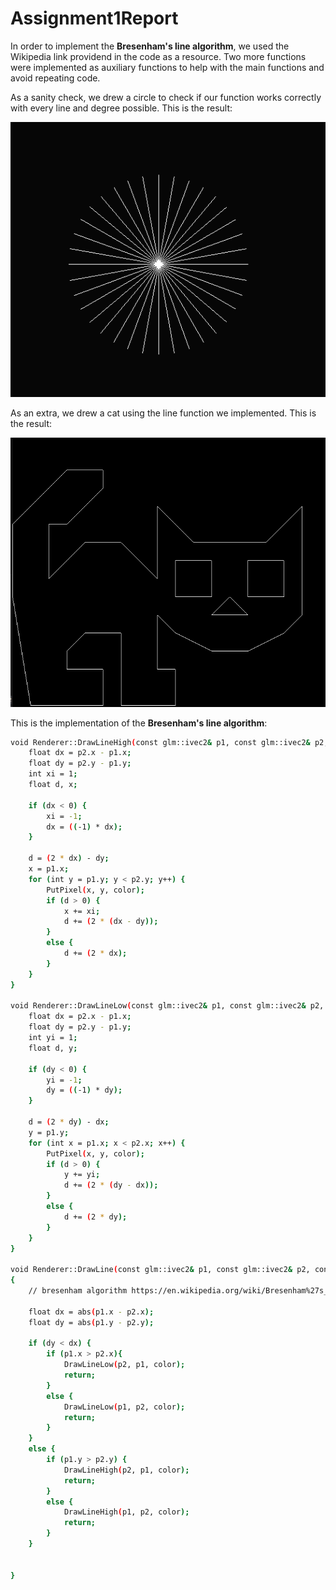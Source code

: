# Assignment1Report

In order to implement the **Bresenham's line algorithm**, we used the Wikipedia link providend in the code as a resource.
Two more functions were implemented as auxiliary functions to help with the main functions and avoid repeating code.

As a sanity check, we drew a circle to check if our function works correctly with every line and degree possible.
This is the result:

![N|Solid](circle_a36.png)


As an extra, we drew a cat using the line function we implemented. This is the result:

![N|Solid](cat.png)

This is the implementation of the **Bresenham's line algorithm**:

```sh
void Renderer::DrawLineHigh(const glm::ivec2& p1, const glm::ivec2& p2, const glm::vec3& color) {
	float dx = p2.x - p1.x;
	float dy = p2.y - p1.y;
	int xi = 1;
	float d, x;

	if (dx < 0) {
		xi = -1;
		dx = ((-1) * dx);
	}

	d = (2 * dx) - dy;
	x = p1.x;
	for (int y = p1.y; y < p2.y; y++) {
		PutPixel(x, y, color);
		if (d > 0) {
			x += xi;
			d += (2 * (dx - dy));
		}
		else {
			d += (2 * dx);
		}
	}
}

void Renderer::DrawLineLow(const glm::ivec2& p1, const glm::ivec2& p2, const glm::vec3& color) {
	float dx = p2.x - p1.x;
	float dy = p2.y - p1.y;
	int yi = 1;
	float d, y;

	if (dy < 0) {
		yi = -1;
		dy = ((-1) * dy);
	}

	d = (2 * dy) - dx;
	y = p1.y;
	for (int x = p1.x; x < p2.x; x++) {
		PutPixel(x, y, color);
		if (d > 0) {
			y += yi;
			d += (2 * (dy - dx));
		}
		else {
			d += (2 * dy);
		}
	}
}

void Renderer::DrawLine(const glm::ivec2& p1, const glm::ivec2& p2, const glm::vec3& color)
{
	// bresenham algorithm https://en.wikipedia.org/wiki/Bresenham%27s_line_algorithm

	float dx = abs(p1.x - p2.x);
	float dy = abs(p1.y - p2.y);
	
	if (dy < dx) {
		if (p1.x > p2.x){
			DrawLineLow(p2, p1, color);
			return;
		}
		else {
			DrawLineLow(p1, p2, color);
			return;
		}
	}
	else {
		if (p1.y > p2.y) {
			DrawLineHigh(p2, p1, color);
			return;
		}
		else {
			DrawLineHigh(p1, p2, color);
			return;
		}
	}


}
```